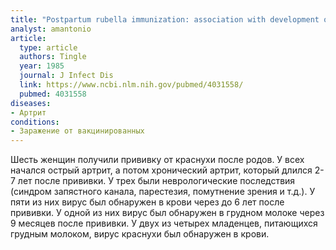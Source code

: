 ```yaml
---
title: "Postpartum rubella immunization: association with development of prolonged arthritis, neurological sequelae, and chronic rubella viremia"
analyst: amantonio
article:
  type: article
  authors: Tingle
  year: 1985
  journal: J Infect Dis
  link: https://www.ncbi.nlm.nih.gov/pubmed/4031558/
  pubmed: 4031558
diseases:
- Артрит
conditions:
- Заражение от вакцинированных
---
```


Шесть женщин получили прививку от краснухи после родов. У всех начался острый артрит, а потом хронический артрит, который длился 2-7 лет после прививки. У трех были неврологические последствия (синдром запястного канала, парестезия, помутнение зрения и т.д.). У пяти из них вирус был обнаружен в крови через до 6 лет после прививки. У одной из них вирус был обнаружен в грудном молоке через 9 месяцев после прививки. У двух из четырех младенцев, питающихся грудным молоком, вирус краснухи был обнаружен в крови.
